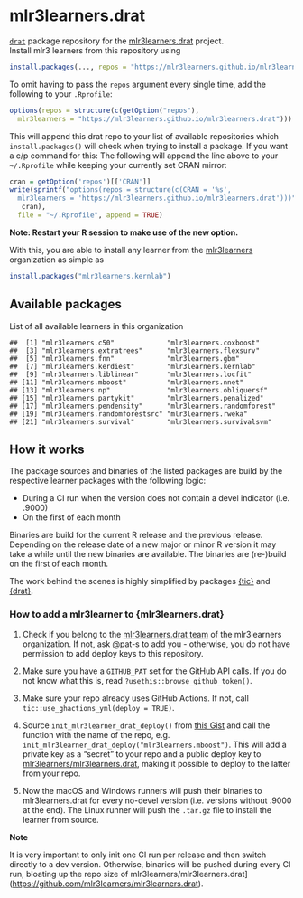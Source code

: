
# mlr3learners.drat

[`drat`](https://github.com/eddelbuettel/drat) package repository for
the
[mlr3learners.drat](https://github.com/mlr3learners/mlr3learners.drat)
project.  
Install mlr3 learners from this repository
using

``` r
install.packages(..., repos = "https://mlr3learners.github.io/mlr3learners.drat")
```

To omit having to pass the `repos` argument every single time, add the
following to your `.Rprofile`:

``` r
options(repos = structure(c(getOption("repos"),
  mlr3learners = "https://mlr3learners.github.io/mlr3learners.drat")))
```

This will append this drat repo to your list of available repositories
which `install.packages()` will check when trying to install a package.
If you want a c/p command for this: The following will append the line
above to your `~/.Rprofile` while keeping your currently set CRAN
mirror:

``` r
cran = getOption('repos')[['CRAN']] 
write(sprintf("options(repos = structure(c(CRAN = '%s',
  mlr3learners = 'https://mlr3learners.github.io/mlr3learners.drat')))",
   cran),
  file = "~/.Rprofile", append = TRUE)
```

**Note: Restart your R session to make use of the new option.**

With this, you are able to install any learner from the
[mlr3learners](https://github.com/mlr3learners) organization as simple
as

``` r
install.packages("mlr3learners.kernlab")
```

## Available packages

List of all available learners in this
    organization

    ##  [1] "mlr3learners.c50"             "mlr3learners.coxboost"       
    ##  [3] "mlr3learners.extratrees"      "mlr3learners.flexsurv"       
    ##  [5] "mlr3learners.fnn"             "mlr3learners.gbm"            
    ##  [7] "mlr3learners.kerdiest"        "mlr3learners.kernlab"        
    ##  [9] "mlr3learners.liblinear"       "mlr3learners.locfit"         
    ## [11] "mlr3learners.mboost"          "mlr3learners.nnet"           
    ## [13] "mlr3learners.np"              "mlr3learners.obliquersf"     
    ## [15] "mlr3learners.partykit"        "mlr3learners.penalized"      
    ## [17] "mlr3learners.pendensity"      "mlr3learners.randomforest"   
    ## [19] "mlr3learners.randomforestsrc" "mlr3learners.rweka"          
    ## [21] "mlr3learners.survival"        "mlr3learners.survivalsvm"

## How it works

The package sources and binaries of the listed packages are build by the
respective learner packages with the following logic:

  - During a CI run when the version does not contain a devel indicator
    (i.e. .9000)
  - On the first of each month

Binaries are build for the current R release and the previous release.
Depending on the release date of a new major or minor R version it may
take a while until the new binaries are available. The binaries are
(re-)build on the first of each month.

The work behind the scenes is highly simplified by packages
[{tic}](https://github.com/ropensci/tic) and
[{drat}](https://github.com/eddelbuettel/drat).

### How to add a mlr3learner to {mlr3learners.drat}

1.  Check if you belong to the [mlr3learners.drat
    team](https://github.com/orgs/mlr3learners/teams/mlr3learners-drat)
    of the mlr3learners organization. If not, ask @pat-s to add you -
    otherwise, you do not have permission to add deploy keys to this
    repository.

2.  Make sure you have a `GITHUB_PAT` set for the GitHub API calls. If
    you do not know what this is, read
    `?usethis::browse_github_token()`.

3.  Make sure your repo already uses GitHub Actions. If not, call
    `tic::use_ghactions_yml(deploy = TRUE)`.

4.  Source `init_mlr3learner_drat_deploy()` from [this
    Gist](https://gist.github.com/pat-s/be7b0ebc6953726d5a51a171742c3e21)
    and call the function with the name of the repo, e.g.
    `init_mlr3learner_drat_deploy("mlr3learners.mboost")`. This will add
    a private key as a “secret” to your repo and a public deploy key to
    [mlr3learners/mlr3learners.drat](https://github.com/mlr3learners/mlr3learners.drat),
    making it possible to deploy to the latter from your repo.

5.  Now the macOS and Windows runners will push their binaries to
    mlr3learners.drat for every no-devel version (i.e. versions without
    .9000 at the end). The Linux runner will push the `.tar.gz` file to
    install the learner from source.

**Note**

It is very important to only init one CI run per release and then switch
directly to a dev version. Otherwise, binaries will be pushed during
every CI run, bloating up the repo size of
mlr3learners/mlr3learners.drat\](<https://github.com/mlr3learners/mlr3learners.drat>).
